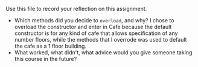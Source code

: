 Use this file to record your reflection on this assignment.

- Which methods did you decide to `overload`, and why?
 I chose to overload  the constructor and enter in Cafe because the default constructor is for any kind of cafe that allows specification of any number floors, while the methods that I overrode was used to default the cafe as a 1 floor building.
- What worked, what didn't, what advice would you give someone taking this course in the future?
